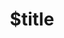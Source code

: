 ---
title: $title
second_title: GroupDocs.Comparison for .NET API 参考
description: $description
type: docs
weight: $weight
url: /zh/net/$ref/
---
